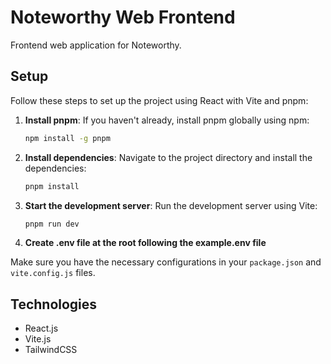 # Noteworthy Web Frontend

Frontend web application for Noteworthy.

## Setup

Follow these steps to set up the project using React with Vite and pnpm:

1. **Install pnpm**: If you haven't already, install pnpm globally using npm:
    ```sh
    npm install -g pnpm
    ```

2. **Install dependencies**: Navigate to the project directory and install the dependencies:
    ```sh
    pnpm install
    ```

3. **Start the development server**: Run the development server using Vite:
    ```sh
    pnpm run dev
    ```

4. **Create .env file at the root following the example.env file**

Make sure you have the necessary configurations in your `package.json` and `vite.config.js` files.

## Technologies
- React.js
- Vite.js
- TailwindCSS